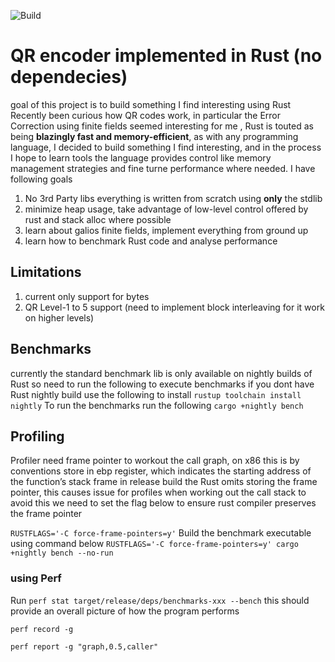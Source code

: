 ![Build](https://github.com/isaiah-perumalla/qrs/actions/workflows/rust.yml/badge.svg)
# QR encoder implemented in Rust (no dependecies)
goal of this project is to build something I find interesting using Rust
Recently been curious how QR codes work, in particular the Error Correction using finite fields seemed interesting for me ,
Rust is touted as being **blazingly fast and memory-efficient**, as with any programming language, I decided to build something I find interesting, and in the 
process I hope to learn tools the language provides control like memory management strategies and fine turne performance where needed. 
I have following goals 
1. No 3rd Party libs everything is written from scratch using **only** the stdlib
2. minimize heap usage, take advantage of low-level control offered by rust and stack alloc where possible
3. learn about galios finite fields, implement everything from ground up
4. learn how to benchmark Rust code and analyse performance


## Limitations
1. current only support for bytes
2. QR Level-1 to 5 support (need to implement block interleaving for it work on higher levels)

## Benchmarks
currently the standard benchmark lib is only available on nightly builds of Rust so need to run the following to execute benchmarks
if you dont have Rust nightly build use the following to install
`rustup toolchain install nightly`
To run the benchmarks run the following
`cargo +nightly bench`

## Profiling 
Profiler need frame pointer to workout the call graph, on x86 this is by conventions store in ebp register, which indicates the starting address of the function’s stack frame
in release build the Rust omits storing the frame pointer, this causes issue for profiles when working out the call stack
to avoid this we need to set the flag below to ensure rust compiler preserves the frame pointer

`RUSTFLAGS='-C force-frame-pointers=y'`
Build the benchmark executable using command below
`RUSTFLAGS='-C force-frame-pointers=y' cargo +nightly bench --no-run`

### using Perf
Run `perf stat target/release/deps/benchmarks-xxx --bench`
this should provide an overall picture of how the program performs 

`perf record -g `

`perf report -g "graph,0.5,caller" `

